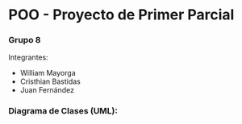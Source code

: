 # POO - Proyecto de Primer Parcial

### Grupo 8

Integrantes:
- William Mayorga
- Cristhian Bastidas
- Juan Fernández

### Diagrama de Clases (UML):
